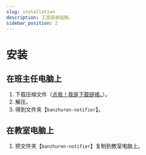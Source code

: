 ```yaml
---
slug: installation
description: 工具安装指南。
sidebar_position: 2
---
```


# 安装

## 在班主任电脑上

1. 下载压缩文件（[点我！我是下载链接。](../../banzhuren-notifier.zip)）。
2. 解压。
3. 得到文件夹【`banzhuren-notifier`】。

## 在教室电脑上

1. 把文件夹【`banzhuren-notifier`】复制到教室电脑上。
